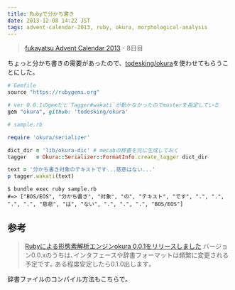 ```yaml
---
title: Rubyで分かち書き
date: 2013-12-08 14:22 JST
tags: advent-calendar-2013, ruby, okura, morphological-analysis
---
```

> [fukayatsu Advent Calendar 2013](/2013/11/29/advent-calendar-2013/) - 8日目

ちょっと分かち書きの需要があったので、[todesking/okura](https://github.com/todesking/okura)を使わせてもらうことにした。

```ruby
# Gemfile
source "https://rubygems.org"

# ver 0.0.1のgemだと`Tagger#wakati`が動かなかったのでmasterを指定している
gem "okura", github: 'todesking/okura'
```

```ruby
# sample.rb

require 'okura/serializer'

dict_dir = 'lib/okura-dic' # mecabの辞書を元に生成しておく
tagger   = Okura::Serializer::FormatInfo.create_tagger dict_dir

text = '分かち書き対象のテキストです...慈悲はない...'
p tagger.wakati(text)
```

```shell
$ bundle exec ruby sample.rb
#=> ["BOS/EOS", "分かち書き", "対象", "の", "テキスト", "です", ".", ".", ".", ".", "慈悲", "は", "ない", ".", ".", ".", "BOS/EOS"]
```

## 参考
> [Rubyによる形態素解析エンジンokura 0.0.1をリリースしました](http://d.hatena.ne.jp/gnarl/20120319/1332153697)
バージョン0.0.xのうちは､インタフェースや辞書フォーマットは頻繁に変更される予定です｡
ある程度安定したら0.1.0出します｡

辞書ファイルのコンパイル方法もこちらで。